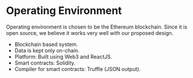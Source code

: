 # Operating Environment

Operating environment is chosen to be the Ethereum blockchain. Since it is open source, we believe it works very well with our proposed design.

* Blockchain based system.
* Data is kept only on-chain.
* Platform: Built using Web3 and ReactJS.
* Smart contracts: Solidity.
*   Compiler for smart contracts: Truffle (JSON output).





